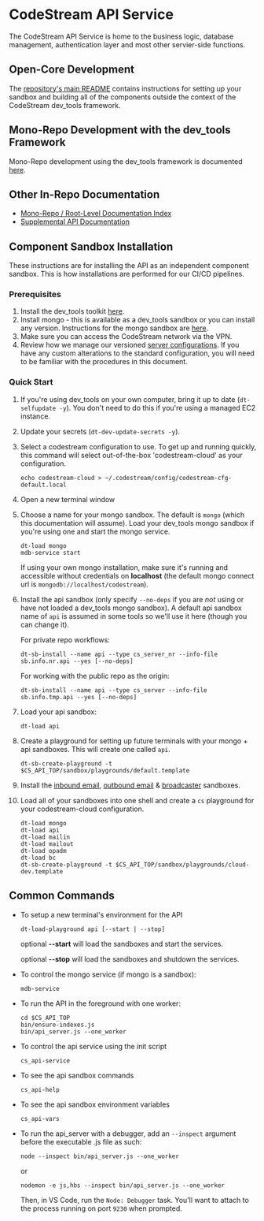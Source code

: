 
# CodeStream API Service

The CodeStream API Service is home to the business logic, database management,
authentication layer and most other servier-side functions.

## Open-Core Development

The [repository's main README](../README.md) contains instructions for setting
up your sandbox and building all of the components outside the context of the
CodeStream dev_tools framework.

## Mono-Repo Development with the dev_tools Framework

Mono-Repo development using the dev_tools framework is documented
[here](../docs/codestream-sandbox-setup.md).

## Other In-Repo Documentation

* [Mono-Repo / Root-Level Documentation Index](../docs/README.md)
* [Supplemental API Documentation](docs/README.md)

## Component Sandbox Installation

These instructions are for installing the API as an independent component
sandbox. This is how installations are performed for our CI/CD pipelines.
### Prerequisites
1. Install the dev_tools toolkit
   [here](https://github.com/teamcodestream/dev_tools).
1. Install mongo - this is available as a dev_tools sandbox or you can install
   any version. Instructions for the mongo sandbox are
   [here](https://github.com/teamcodestream/mongodb_tools).
1. Make sure you can access the CodeStream network via the VPN.
1. Review how we manage our versioned [server
   configurations](docs/unified-cfg-file.md). If you have any custom
   alterations to the standard configuration, you will need to be familiar with
   the procedures in this document.

### Quick Start
1. If you're using dev_tools on your own computer, bring it up to date
   (`dt-selfupdate -y`). You don't need to do this if you're using a managed EC2
   instance.
1. Update your secrets (`dt-dev-update-secrets -y`).
1. Select a codestream configuration to use. To get up and running quickly, this
   command will select out-of-the-box 'codestream-cloud' as your configuration.
	```
	echo codestream-cloud > ~/.codestream/config/codestream-cfg-default.local
	```
1. Open a new terminal window
1. Choose a name for your mongo sandbox. The default is `mongo` (which this
   documentation will assume). Load your dev_tools mongo sandbox if you're using
   one and start the mongo service.
	```
	dt-load mongo
	mdb-service start
	```
   If using your own mongo installation, make sure it's running and accessible
   without credentials on **localhost** (the default mongo connect url is
   `mongodb://localhost/codestream`).
1. Install the api sandbox (only specify `--no-deps` if you are *not* using or
   have not loaded a dev_tools mongo sandbox). A default api sandbox name of
   `api` is assumed in some tools so we'll use it here (though you can change
   it).

   For private repo workflows:
   ```
   dt-sb-install --name api --type cs_server_nr --info-file sb.info.nr.api --yes [--no-deps]
   ```
   For working with the public repo as the origin:
   ```
   dt-sb-install --name api --type cs_server --info-file sb.info.tmp.api --yes [--no-deps]
   ```
1. Load your api sandbox:
	```
	dt-load api
	```
1. Create a playground for setting up future terminals with your mongo + api
   sandboxes. This will create one called `api`.
	```
	dt-sb-create-playground -t $CS_API_TOP/sandbox/playgrounds/default.template
	```
1. Install the [inbound email](../inbound_email/README.md), [outbound
   email](../outbound_email/README.md) & [broadcaster](../broadcaster/README.md)
   sandboxes.
1. Load all of your sandboxes into one shell and create a `cs` playground for
   your codestream-cloud configuration.
	```
	dt-load mongo
	dt-load api
	dt-load mailin
	dt-load mailout
	dt-load opadm
	dt-load bc
	dt-sb-create-playground -t $CS_API_TOP/sandbox/playgrounds/cloud-dev.template
	```


## Common Commands

- To setup a new terminal's environment for the API
    ```
    dt-load-playground api [--start | --stop]
    ```
    optional **--start** will load the sandboxes and start the services.
	
	optional **--stop** will load the sandboxes and shutdown the services.

- To control the mongo service (if mongo is a sandbox):
	```
	mdb-service
	```

- To run the API in the foreground with one worker:
	```
	cd $CS_API_TOP
	bin/ensure-indexes.js
	bin/api_server.js --one_worker
	```

- To control the api service using the init script
	```
	cs_api-service
	```

- To see the api sandbox commands
	```
	cs_api-help
	```

- To see the api sandbox environment variables
	```
	cs_api-vars
	```

- To run the api_server with a debugger, add an `--inspect` argument before the
   executable .js file as such:
	```
	node --inspect bin/api_server.js --one_worker
	```
	or
	```
	nodemon -e js,hbs --inspect bin/api_server.js --one_worker
	```
	Then, in VS Code, run the `Node: Debugger` task. You'll want to attach to the process running on port `9230` when prompted.
